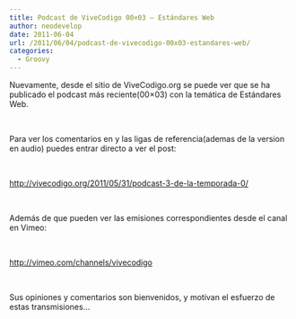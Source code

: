 ```yaml
---
title: Podcast de ViveCodigo 00×03 – Estándares Web
author: neodevelop
date: 2011-06-04
url: /2011/06/04/podcast-de-vivecodigo-00x03-estandares-web/
categories:
  - Groovy
---
```

Nuevamente, desde el sitio de ViveCodigo.org se puede ver que se ha publicado el podcast m&aacute;s reciente(00&#215;03) con la tem&aacute;tica de Est&aacute;ndares Web.

&nbsp;

Para ver los comentarios en y las ligas de referencia(ademas de la version en audio) puedes entrar directo a ver el post:

&nbsp;

<http://vivecodigo.org/2011/05/31/podcast-3-de-la-temporada-0/>

&nbsp;

Adem&aacute;s de que pueden ver las emisiones correspondientes desde el canal en Vimeo:

&nbsp;

<http://vimeo.com/channels/vivecodigo>

&nbsp;

Sus opiniones y comentarios son bienvenidos, y motivan el esfuerzo de estas transmisiones&#8230;